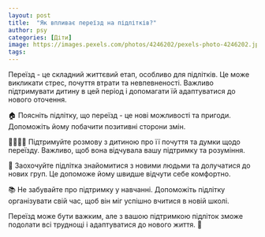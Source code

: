 ```yaml
---
layout: post
title:  "Як впливає переїзд на підлітків?"
author: psy
categories: [Діти]
image: https://images.pexels.com/photos/4246202/pexels-photo-4246202.jpeg?auto=compress&cs=tinysrgb&fit=crop&h=627&w=1200
tags: 
---
```


Переїзд - це складний життєвий етап, особливо для підлітків. Це може викликати стрес, почуття втрати та невпевненості. Важливо підтримувати дитину в цей період і допомагати їй адаптуватися до нового оточення.

🏠 Поясніть підлітку, що переїзд - це нові можливості та пригоди. Допоможіть йому побачити позитивні сторони змін.

👨‍👩‍👧‍👦 Підтримуйте розмову з дитиною про її почуття та думки щодо переїзду. Важливо, щоб вона відчувала вашу підтримку та розуміння.

🌳 Заохочуйте підлітка знайомитися з новими людьми та долучатися до нових груп. Це допоможе йому швидше відчути себе комфортно.

📚 Не забувайте про підтримку у навчанні. Допоможіть підлітку організувати свій час, щоб він міг успішно вчитися в новій школі.

Переїзд може бути важким, але з вашою підтримкою підліток зможе подолати всі труднощі і адаптуватися до нового життя. 🌟


